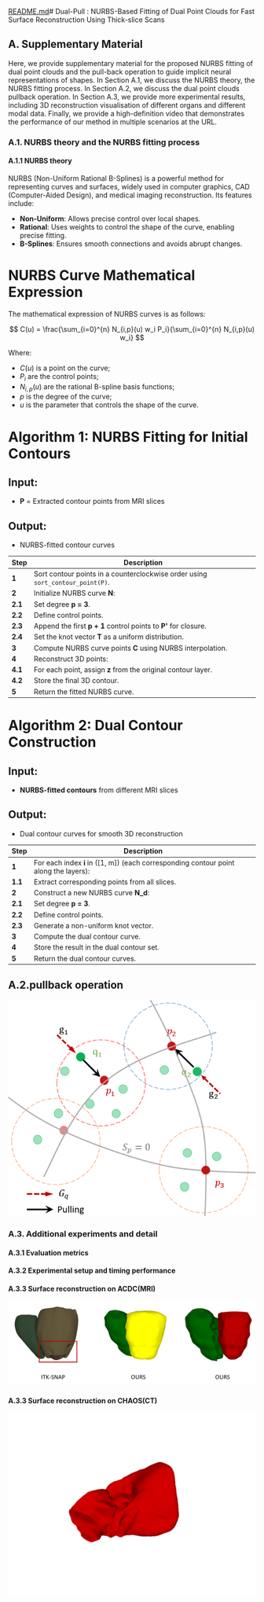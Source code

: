 [README.md](https://github.com/user-attachments/files/19213372/README.md)# Dual-Pull : NURBS-Based Fitting of Dual Point Clouds for Fast Surface Reconstruction Using Thick-slice Scans

## A. Supplementary Material

Here, we provide supplementary material for the proposed NURBS fitting of dual point clouds and the pull-back operation to guide implicit neural representations of shapes. In Section A.1, we discuss the NURBS theory, the NURBS fitting process. In Section A.2, we discuss the dual point clouds pullback operation. In Section A.3, we provide more experimental results, including 3D reconstruction visualisation of different organs and different modal data. Finally, we provide a high-definition video that demonstrates the performance of our method in multiple scenarios at the URL.

### A.1. NURBS  theory and the NURBS fitting process

#### A.1.1 NURBS  theory

NURBS (Non-Uniform Rational B-Splines) is a powerful method for representing curves and surfaces, widely used in computer graphics, CAD (Computer-Aided Design), and medical imaging reconstruction. Its features include:

- **Non-Uniform**: Allows precise control over local shapes.
- **Rational**: Uses weights to control the shape of the curve, enabling precise fitting.
- **B-Splines**: Ensures smooth connections and avoids abrupt changes.

# NURBS Curve Mathematical Expression

The mathematical expression of NURBS curves is as follows:

$$
C(u) = \frac{\sum_{i=0}^{n} N_{i,p}(u) w_i P_i}{\sum_{i=0}^{n} N_{i,p}(u) w_i}
$$

Where:

- $C(u)$ is a point on the curve;
- $P_i$ are the control points;
- $N_{i,p}(u)$ are the rational B-spline basis functions;
- $p$ is the degree of the curve;
- $u$ is the parameter that controls the shape of the curve.

# Algorithm 1: NURBS Fitting for Initial Contours

## **Input**: 
- **P** = Extracted contour points from MRI slices

## **Output**: 
- NURBS-fitted contour curves

| **Step** | **Description** |
|----------|----------------|
| **1** | Sort contour points in a counterclockwise order using `sort_contour_point(P)`. |
| **2** | Initialize NURBS curve **N**: |
| **2.1** | Set degree **p = 3**. |
| **2.2** | Define control points. |
| **2.3** | Append the first **p + 1** control points to **P'** for closure. |
| **2.4** | Set the knot vector **T** as a uniform distribution. |
| **3** | Compute NURBS curve points **C** using NURBS interpolation. |
| **4** | Reconstruct 3D points: |
| **4.1** | For each point, assign **z** from the original contour layer. |
| **4.2** | Store the final 3D contour. |
| **5** | Return the fitted NURBS curve. |

# Algorithm 2: Dual Contour Construction

## **Input**: 
- **NURBS-fitted contours** from different MRI slices

## **Output**: 
- Dual contour curves for smooth 3D reconstruction

| **Step** | **Description** |
|----------|----------------|
| **1** | For each index **i** in \([1, m]\) (each corresponding contour point along the layers): |
| **1.1** | Extract corresponding points from all slices. |
| **2** | Construct a new NURBS curve **N_d**: |
| **2.1** | Set degree **p = 3**. |
| **2.2** | Define control points. |
| **2.3** | Generate a non-uniform knot vector. |
| **3** | Compute the dual contour curve. |
| **4** | Store the result in the dual contour set. |
| **5** | Return the dual contour curves. |



   ## A.2.pullback operation

   ![pullLoss](https://github.com/TianTianZhao/AnonyDual/blob/main/images/pullLoss.png)



### A.3. Additional experiments and detail

#### A.3.1 Evaluation metrics

#### A.3.2 Experimental setup and timing performance

#### A.3.3 Surface reconstruction on ACDC(MRI)

![ACDC_0701](https://github.com/TianTianZhao/AnonyDual/blob/main/images/ACDC_0701.png)

#### A.3.3 Surface reconstruction on CHAOS(CT)

![CHAOS-CT-LIVER](https://github.com/TianTianZhao/AnonyDual/blob/main/images/CT10_OUR00.png)






